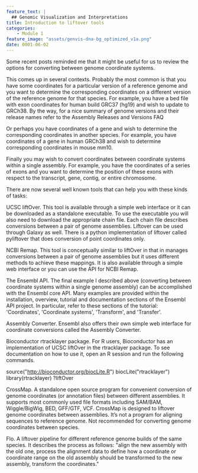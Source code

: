 ```yaml
---
feature_text: |
  ## Genomic Visualization and Interpretations
title: Introduction to liftover tools
categories:
    - Module 1
feature_image: "assets/genvis-dna-bg_optimized_v1a.png"
date: 0001-06-02
---
```


Some recent posts reminded me that it might be useful for us to review the options for converting between genome coordinate systems.

This comes up in several contexts. Probably the most common is that you have some coordinates for a particular version of a reference genome and you want to determine the corresponding coordinates on a different version of the reference genome for that species. For example, you have a bed file with exon coordinates for human build GRC37 (hg19) and wish to update to GRCh38. By the way, for a nice summary of genome versions and their release names refer to the Assembly Releases and Versions FAQ

Or perhaps you have coordinates of a gene and wish to determine the corresponding coordinates in another species. For example, you have coordinates of a gene in human GRCh38 and wish to determine corresponding coordinates in mouse mm10.

Finally you may wish to convert coordinates between coordinate systems within a single assembly. For example, you have the coordinates of a series of exons and you want to determine the position of these exons with respect to the transcript, gene, contig, or entire chromosome.

There are now several well known tools that can help you with these kinds of tasks:

UCSC liftOver. This tool is available through a simple web interface or it can be downloaded as a standalone executable. To use the executable you will also need to download the appropriate chain file. Each chain file describes conversions between a pair of genome assemblies. Liftover can be used through Galaxy as well. There is a python implementation of liftover called pyliftover that does conversion of point coordinates only.

NCBI Remap. This tool is conceptually similar to liftOver in that in manages conversions between a pair of genome assemblies but it uses different methods to achieve these mappings. It is also available through a simple web interface or you can use the API for NCBI Remap.

The Ensembl API. The final example I described above (converting between coordinate systems within a single genome assembly) can be accomplished with the Ensembl core API. Many examples are provided within the installation, overview, tutorial and documentation sections of the Ensembl API project. In particular, refer to these sections of the tutorial: 'Coordinates', 'Coordinate systems', 'Transform', and 'Transfer'.

Assembly Converter. Ensembl also offers their own simple web interface for coordinate conversions called the Assembly Converter.

Bioconductor rtracklayer package. For R users, Bioconductor has an implementation of UCSC liftOver in the rtracklayer package. To see documentation on how to use it, open an R session and run the following commands.

source("http://bioconductor.org/biocLite.R")
biocLite("rtracklayer")
library(rtracklayer)
?liftOver

CrossMap. A standalone open source program for convenient conversion of genome coordinates (or annotation files) between different assemblies. It supports most commonly used file formats including SAM/BAM, Wiggle/BigWig, BED, GFF/GTF, VCF. CrossMap is designed to liftover genome coordinates between assemblies. It’s not a program for aligning sequences to reference genome. Not recommended for converting genome coordinates between species.

Flo. A liftover pipeline for different reference genome builds of the same species. It describes the process as follows: "align the new assembly with the old one, process the alignment data to define how a coordinate or coordinate range on the old assembly should be transformed to the new assembly, transform the coordinates."
